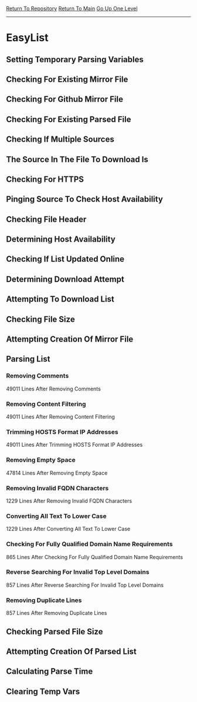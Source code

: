 [Return To Repository](https://github.com/deathbybandaid/piholeparser/)
[Return To Main](https://github.com/deathbybandaid/piholeparser/blob/master/RecentRunLogs/Mainlog.md)
[Go Up One Level](https://github.com/deathbybandaid/piholeparser/blob/master/RecentRunLogs/TopLevelScripts/30-Processing-External-Blacklists.md)
____________________________________
# EasyList
## Setting Temporary Parsing Variables
## Checking For Existing Mirror File
## Checking For Github Mirror File
## Checking For Existing Parsed File
## Checking If Multiple Sources
## The Source In The File To Download Is
## Checking For HTTPS
## Pinging Source To Check Host Availability
## Checking File Header
## Determining Host Availability
## Checking If List Updated Online
## Determining Download Attempt
## Attempting To Download List
## Checking File Size
## Attempting Creation Of Mirror File
## Parsing List
### Removing Comments
49011 Lines After Removing Comments
### Removing Content Filtering
49011 Lines After Removing Content Filtering
### Trimming HOSTS Format IP Addresses
49011 Lines After Trimming HOSTS Format IP Addresses
### Removing Empty Space
47814 Lines After Removing Empty Space
### Removing Invalid FQDN Characters
1229 Lines After Removing Invalid FQDN Characters
### Converting All Text To Lower Case
1229 Lines After Converting All Text To Lower Case
### Checking For Fully Qualified Domain Name Requirements
865 Lines After Checking For Fully Qualified Domain Name Requirements
### Reverse Searching For Invalid Top Level Domains
857 Lines After Reverse Searching For Invalid Top Level Domains
### Removing Duplicate Lines
857 Lines After Removing Duplicate Lines
## Checking Parsed File Size
## Attempting Creation Of Parsed List
## Calculating Parse Time
## Clearing Temp Vars
